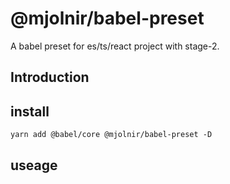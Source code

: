 # @mjolnir/babel-preset
A babel preset for es/ts/react project with stage-2.

## Introduction


## install
`yarn add @babel/core @mjolnir/babel-preset -D`

## useage

```json
```
